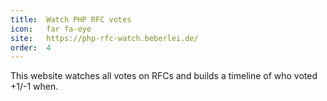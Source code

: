 ```yaml
---
title:  Watch PHP RFC votes                
icon:   far fa-eye             
site:   https://php-rfc-watch.beberlei.de/ 
order:  4
---
```


This website watches all votes on RFCs and builds a timeline of who voted +1/-1 when.



